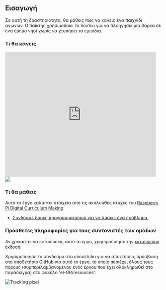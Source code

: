 ## Εισαγωγή

Σε αυτή τη δραστηριότητα, θα μάθεις πώς να κάνεις ένα παιχνίδι αγώνων. Ο παίκτης χρησιμοποιεί το ποντίκι για να πλοηγήσει μία βάρκα σε ένα έρημο νησί χωρίς να χτυπήσει τα εμπόδια.

### Τι θα κάνεις

<div class="scratch-preview">
  <iframe allowtransparency="true" width="485" height="402" src="https://scratch.mit.edu/projects/embed/228565644/?autostart=false" frameborder="0"></iframe>
  <img src="images/boat-final.png">
</div>

### Τι θα μάθεις

Αυτό το έργο καλύπτει στοιχεία από τις ακόλουθες πτυχές του [Raspberry Pi Digital Curriculum Making](http://rpf.io/curriculum):

+ [Συνδύασε δομές προγραμματισμού για να λύσεις ένα πρόβλημα.](https://www.raspberrypi.org/curriculum/programming/builder)

### Πρόσθετες πληροφορίες για τους συντονιστές των ομάδων

Αν χρειαστεί να εκτυπώσεις αυτό το έργο, χρησιμοποίησε την [εκτυπώσιμη έκδοση](https://projects.raspberrypi.org/el-GR/projects/boat-race/print).

Χρησιμοποίησε το σύνδεσμο στο υποσέλιδο για να αποκτήσεις πρόσβαση στο αποθετήριο GitHub για αυτό το έργο, το οποίο περιέχει όλους τους πόρους (συμπεριλαμβανομένου ενός έργου που έχει ολοκληρωθεί στο παράδειγμα) στο φάκελο 'el-GR/resources'.

![Tracking pixel](http://code.org/api/hour/codeclub_boatrace.png)
